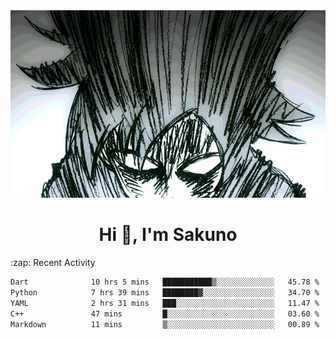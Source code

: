 <body>
<h1 align="center"></h1>
<br>
<div align="center">
<img width="auto" height="300" src="Img/mobFreakoutLonger.gif"/>
</div>
</div>
<h1 align="center">Hi 👋, I'm Sakuno</h1>
:zap: Recent Activity

<!--START_SECTION:waka-->

```txt
Dart              10 hrs 5 mins   ███████████▒░░░░░░░░░░░░░   45.78 %
Python            7 hrs 39 mins   ████████▓░░░░░░░░░░░░░░░░   34.70 %
YAML              2 hrs 31 mins   ███░░░░░░░░░░░░░░░░░░░░░░   11.47 %
C++               47 mins         █░░░░░░░░░░░░░░░░░░░░░░░░   03.60 %
Markdown          11 mins         ▒░░░░░░░░░░░░░░░░░░░░░░░░   00.89 %
```

<!--END_SECTION:waka-->
